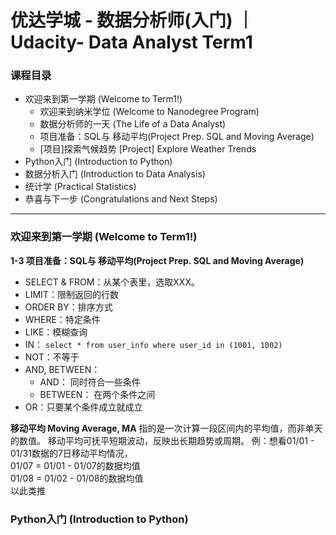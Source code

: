 # 优达学城 - 数据分析师(入门) ｜ Udacity- Data Analyst Term1

### 课程目录
- 欢迎来到第一学期 (Welcome to Term1!)
  - 欢迎来到纳米学位 (Welcome to Nanodegree Program)
  - 数据分析师的一天 (The Life of a Data Analyst)
  - 项目准备：SQL与 移动平均(Project Prep. SQL and Moving Average)
  - [项目]探索气候趋势 [Project] Explore Weather Trends
- Python入门 (Introduction to Python)
- 数据分析入门 (Introduction to Data Analysis)
- 统计学 (Practical Statistics)
- 恭喜与下一步 (Congratulations and Next Steps)

<hr></hr>

### 欢迎来到第一学期 (Welcome to Term1!)

**1-3 项目准备：SQL与 移动平均(Project Prep. SQL and Moving Average)**
- SELECT & FROM：从某个表里，选取XXX。
- LIMIT：限制返回的行数
- ORDER BY：排序方式
- WHERE：特定条件
- LIKE：模糊查询
- IN：
`select * from user_info where user_id in (1001, 1002)`
- NOT：不等于
- AND, BETWEEN：
  - AND： 同时符合一些条件
  - BETWEEN： 在两个条件之间
- OR：只要某个条件成立就成立

**移动平均 Moving Average, MA**
指的是一次计算一段区间内的平均值，而非单天的数值。
移动平均可抚平短期波动，反映出长期趋势或周期。
例：想看01/01 - 01/31数据的7日移动平均情况， <br>
01/07 = 01/01 - 01/07的数据均值 <br>
01/08 = 01/02 - 01/08的数据均值 <br>
以此类推

### Python入门 (Introduction to Python)
